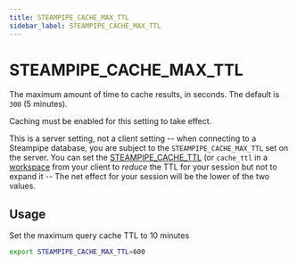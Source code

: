 ```yaml
---
title: STEAMPIPE_CACHE_MAX_TTL
sidebar_label: STEAMPIPE_CACHE_MAX_TTL
---
```


# STEAMPIPE_CACHE_MAX_TTL

The maximum amount of time to cache results, in seconds. The default is `300` (5 minutes).

Caching must be enabled for this setting to take effect.

This is a server setting, not a client setting -- when connecting to a Steampipe database, you are subject to the `STEAMPIPE_CACHE_MAX_TTL` set on the server.  You can set the [STEAMPIPE_CACHE_TTL](reference/env-vars/steampipe_cache_ttl) (or `cache_ttl` in a [workspace](/docs/reference/config-files/workspace) from your client to *reduce* the TTL for your session but not to expand it -- The net effect for your session will be the lower of the two values.


## Usage 
Set the maximum query cache TTL to 10 minutes
```bash
export STEAMPIPE_CACHE_MAX_TTL=600
```